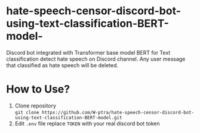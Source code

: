 # hate-speech-censor-discord-bot-using-text-classification-BERT-model-
Discord bot integrated with Transformer base model BERT for Text classification detect hate speech on Discord channel. Any user message that classified as hate speech will be deleted.
# How to Use?
1. Clone repository  
``git clone https://github.com/W-ptra/hate-speech-censor-discord-bot-using-text-classification-BERT-model.git``  
2. Edit ``.env`` file replace ``TOKEN`` with your real discord bot token  